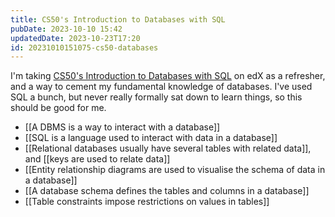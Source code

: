 ```yaml
---
title: CS50's Introduction to Databases with SQL
pubDate: 2023-10-10 15:42
updatedDate: 2023-10-23T17:20
id: 20231010151075-cs50-databases
---
```


I'm taking [CS50's Introduction to Databases with SQL](https://www.edx.org/learn/sql/harvard-university-cs50-s-introduction-to-databases-with-sql) on edX as a refresher, and a way to cement my fundamental knowledge of databases. I've used SQL a bunch, but never really formally sat down to learn things, so this should be good for me.

- [[A DBMS is a way to interact with a database]]
- [[SQL is a language used to interact with data in a database]]
- [[Relational databases usually have several tables with related data]], and [[keys are used to relate data]]
- [[Entity relationship diagrams are used to visualise the schema of data in a database]]
- [[A database schema defines the tables and columns in a database]]
- [[Table constraints impose restrictions on values in tables]]
